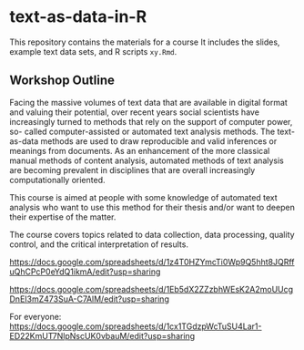 # text-as-data-in-R

This repository contains the materials for a course 
It includes the slides, example text data sets, and R scripts `xy.Rmd`.

## Workshop Outline

Facing the massive volumes of text data that are available in digital format and
valuing their potential, over recent years social scientists have increasingly turned
to methods that rely on the support of computer power, so- called computer-assisted or automated text analysis methods. The text-as-data methods are used to draw reproducible and valid inferences or meanings from documents. As an enhancement of the more classical manual methods of content analysis, automated methods of text analysis are becoming prevalent in disciplines that are overall increasingly computationally oriented.

This course is aimed at people with some knowledge of automated text analysis who want to use this method for their thesis and/or want to deepen their expertise of the matter.

The course covers topics related to data collection, data processing, quality control, and the critical interpretation of results.



https://docs.google.com/spreadsheets/d/1z4T0HZYmcTi0Wp9Q5hht8JQRffuQhCPcP0eYdQ1ikmA/edit?usp=sharing

https://docs.google.com/spreadsheets/d/1Eb5dX2ZZzbhWEsK2A2moUUcgDnEI3mZ473SuA-C7AlM/edit?usp=sharing

For everyone: https://docs.google.com/spreadsheets/d/1cx1TGdzpWcTuSU4Lar1-ED22KmUT7NlpNscUK0vbauM/edit?usp=sharing

